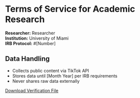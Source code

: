# Terms of Service for Academic Research

**Researcher:** Researcher  
**Institution:** University of Miami  
**IRB Protocol:** #[Number]  

## Data Handling
- Collects public content via TikTok API
- Stores data until [Month Year] per IRB requirements
- Never shares raw data externally

[Download Verification File](tiktokmtkXmiAI9ooWn3W0y5PS9To0Qnr2fo3j.txt)
